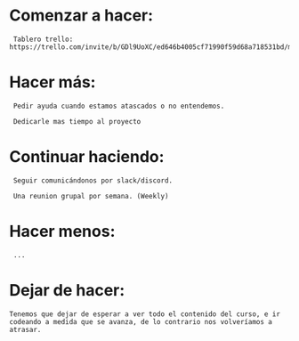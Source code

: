 # Comenzar a hacer:

```
 Tablero trello: https://trello.com/invite/b/GDl9UoXC/ed646b4005cf71990f59d68a718531bd/mrcoffee,
```

# Hacer más:

```
 Pedir ayuda cuando estamos atascados o no entendemos.
```
```
 Dedicarle mas tiempo al proyecto
```

# Continuar haciendo:

```
 Seguir comunicándonos por slack/discord.
```
```
 Una reunion grupal por semana. (Weekly)
```

# Hacer menos:

```
 ...
```

# Dejar de hacer:

```
Tenemos que dejar de esperar a ver todo el contenido del curso, e ir codeando a medida que se avanza, de lo contrario nos volveríamos a atrasar.
```
